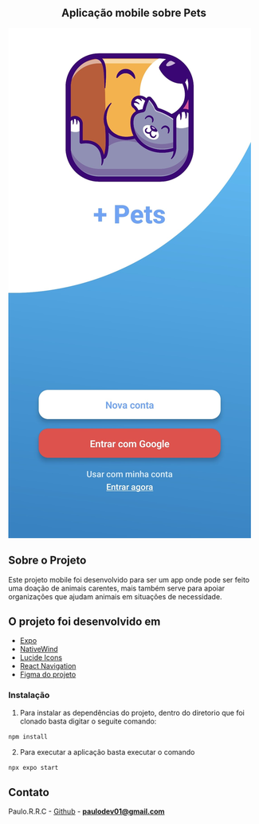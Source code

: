 <h2 align="center">
Aplicação mobile sobre Pets
</h2>

<a align="center" href="https://github.com/Pauloricardorc/-pets">
    <img src="./assets/app.jpg" alt="app">
  </a>

## Sobre o Projeto

Este projeto mobile foi desenvolvido para ser um app onde pode ser feito uma doação de animais carentes, mais também serve para apoiar organizações que ajudam animais em situações de necessidade.

## O projeto foi desenvolvido em

- [Expo](#https://expo.dev/)
- [NativeWind](#https://www.nativewind.dev/)
- [Lucide Icons](#https://lucide.dev/)
- [React Navigation](#https://reactnavigation.org/)
- [Figma do projeto](#)

### Instalação

1. Para instalar as dependências do projeto, dentro do diretorio que foi clonado basta digitar o seguite comando:

```sh
npm install
```
2. Para executar a aplicação basta executar o comando
```sh	
npx expo start
```

## Contato

Paulo.R.R.C - [Github](https://github.com/Pauloricardorc/-pets) - **paulodev01@gmail.com**